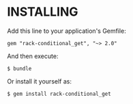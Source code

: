 INSTALLING
==========

Add this line to your application's Gemfile:

    gem "rack-conditional_get", "~> 2.0"

And then execute:

    $ bundle

Or install it yourself as:

    $ gem install rack-conditional_get
